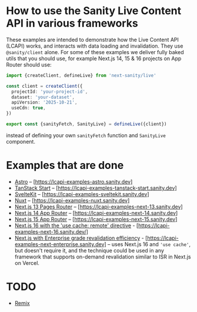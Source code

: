 # How to use the Sanity Live Content API in various frameworks

These examples are intended to demonstrate how the Live Content API (LCAPI) works, and interacts with data loading and invalidation.
They use `@sanity/client` alone. For some of these examples we deliver fully baked utils that you should use, for example Next.js 14, 15 & 16 projects on App Router should use:

```ts
import {createClient, defineLive} from 'next-sanity/live'

const client = createClient({
  projectId: 'your-project-id',
  dataset: 'your-dataset',
  apiVersion: '2025-10-21',
  useCdn: true,
})

export const {sanityFetch, SanityLive} = defineLive({client})
```

instead of defining your own `sanityFetch` function and `SanityLive` component.

# Examples that are done

- [Astro](./astro/) – [https://lcapi-examples-astro.sanity.dev]
- [TanStack Start](./tanstack-start/) – [https://lcapi-examples-tanstack-start.sanity.dev]
- [SvelteKit](./sveltekit/) – [https://lcapi-examples-sveltekit.sanity.dev]
- [Nuxt](./nuxt/) – [https://lcapi-examples-nuxt.sanity.dev]
- [Next.js 13 Pages Router](./next-13/) – [https://lcapi-examples-next-13.sanity.dev]
- [Next.js 14 App Router](./next-14/) – [https://lcapi-examples-next-14.sanity.dev]
- [Next.js 15 App Router](./next-15/) – [https://lcapi-examples-next-15.sanity.dev]
- [Next.js 16 with the 'use cache: remote' directive](./next-16) - [https://lcapi-examples-next-16.sanity.dev/]
- [Next.js with Enterprise grade revalidation efficiency](./next-enterprise/) - [https://lcapi-examples-next-enterprise.sanity.dev] – uses Next.js 16 and `'use cache'`, but doesn't require it, and the technique could be used in any framework that supports on-demand revalidation similar to ISR in Next.js on Vercel.

# TODO

- [Remix](./remix/)
